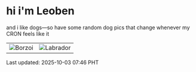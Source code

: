 # hi i'm Leoben

and i like dogs—so have some random dog pics that change whenever my CRON feels like it

|  |  |
|--------|----------|
| ![Borzoi](https://random-dog-vercel.vercel.app/api/random-borzoi?v=1759448788) | ![Labrador](https://random-dog-vercel.vercel.app/api/random-labrador?v=1759448788) |

Last updated: 2025-10-03 07:46 PHT
